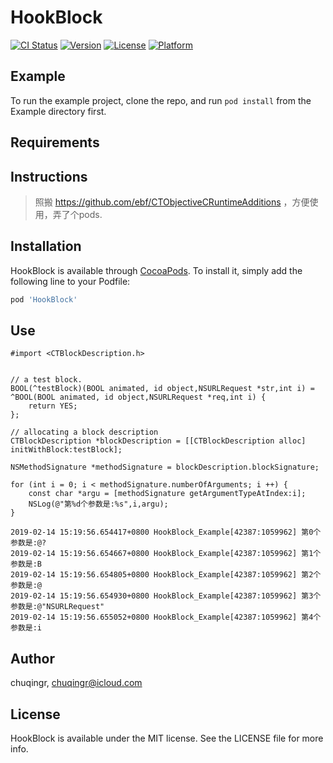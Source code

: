 # HookBlock

[![CI Status](https://img.shields.io/travis/chuqingr/HookBlock.svg?style=flat)](https://travis-ci.org/chuqingr/HookBlock)
[![Version](https://img.shields.io/cocoapods/v/HookBlock.svg?style=flat)](https://cocoapods.org/pods/HookBlock)
[![License](https://img.shields.io/cocoapods/l/HookBlock.svg?style=flat)](https://cocoapods.org/pods/HookBlock)
[![Platform](https://img.shields.io/cocoapods/p/HookBlock.svg?style=flat)](https://cocoapods.org/pods/HookBlock)

## Example

To run the example project, clone the repo, and run `pod install` from the Example directory first.

## Requirements

## Instructions
> 照搬 https://github.com/ebf/CTObjectiveCRuntimeAdditions ，方便使用，弄了个pods.

## Installation

HookBlock is available through [CocoaPods](https://cocoapods.org). To install
it, simply add the following line to your Podfile:

```ruby
pod 'HookBlock'
```
## Use
```ObjC
#import <CTBlockDescription.h>


// a test block.
BOOL(^testBlock)(BOOL animated, id object,NSURLRequest *str,int i) = ^BOOL(BOOL animated, id object,NSURLRequest *req,int i) {
	return YES;
};

// allocating a block description
CTBlockDescription *blockDescription = [[CTBlockDescription alloc] initWithBlock:testBlock];

NSMethodSignature *methodSignature = blockDescription.blockSignature;

for (int i = 0; i < methodSignature.numberOfArguments; i ++) {
	const char *argu = [methodSignature getArgumentTypeAtIndex:i];
	NSLog(@"第%d个参数是:%s",i,argu);
}
    
2019-02-14 15:19:56.654417+0800 HookBlock_Example[42387:1059962] 第0个参数是:@?
2019-02-14 15:19:56.654667+0800 HookBlock_Example[42387:1059962] 第1个参数是:B
2019-02-14 15:19:56.654805+0800 HookBlock_Example[42387:1059962] 第2个参数是:@
2019-02-14 15:19:56.654930+0800 HookBlock_Example[42387:1059962] 第3个参数是:@"NSURLRequest"
2019-02-14 15:19:56.655052+0800 HookBlock_Example[42387:1059962] 第4个参数是:i
```
## Author

chuqingr, chuqingr@icloud.com

## License

HookBlock is available under the MIT license. See the LICENSE file for more info.
